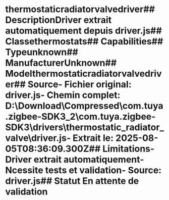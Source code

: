 # thermostaticradiatorvalvedriver##  DescriptionDriver extrait automatiquement depuis driver.js##  Classethermostats##  Capabilities##  Typeunknown##  ManufacturerUnknown##  Modelthermostaticradiatorvalvedriver##  Source- **Fichier original**: driver.js- **Chemin complet**: D:\Download\Compressed\com.tuya.zigbee-SDK3_2\com.tuya.zigbee-SDK3\drivers\thermostatic_radiator_valve\driver.js- **Extrait le**: 2025-08-05T08:36:09.300Z##  Limitations- Driver extrait automatiquement- Ncessite tests et validation- Source: driver.js##  Statut En attente de validation